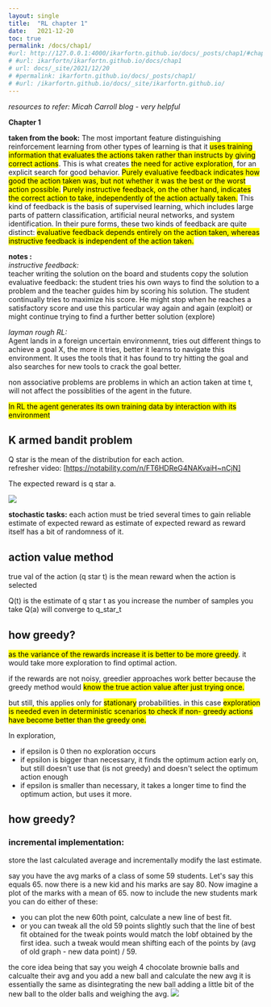```yaml
---
layout: single
title:  "RL chapter 1"
date:   2021-12-20 
toc: true
permalink: /docs/chap1/
#url: http://127.0.0.1:4000/ikarfortn.github.io/docs/_posts/chap1/#chapter-1
# #url: ikarfortn/ikarfortn.github.io/docs/chap1
# url: docs/_site/2021/12/20
# #permalink: ikarfortn.github.io/docs/_posts/chap1/
# #url: /ikarfortn.github.io/docs/_site/ikarfortn.github.io/
---
```

  *resources to refer: Micah Carroll blog - very helpful* 

<mark></mark> 
**Chapter 1**

**taken from the book:**
The most important feature distinguishing reinforcement learning from other types of learning is that it <mark>uses training information that evaluates the actions taken rather than instructs by giving correct actions</mark>. This is what creates <mark>the need for active exploration</mark>, for an explicit search for good behavior. <mark>Purely evaluative feedback indicates how good the action taken was, but not whether it was the best or the worst action possible.</mark> <mark>Purely instructive feedback, on the other hand, indicates the correct action to take, independently of the action actually taken.</mark> This kind of feedback is the basis of supervised learning, which includes large parts of pattern classification, artificial neural networks, and system identification. In their pure forms, these two kinds of feedback are quite distinct: <mark>evaluative feedback depends entirely on the action taken, whereas instructive feedback is independent of the action taken.</mark>

**notes :**  
*instructive feedback:*   
teacher writing the solution on the board and students copy the solution
evaluative feedback: the student tries his own ways to find the solution to a problem and the teacher guides him by scoring his solution. The student continually tries to maximize his score. He might stop when he reaches a satisfactory score and use this particular way again and again (exploit) or might continue trying to find a further better solution (explore)

*layman rough RL:*   
Agent lands in a foreign uncertain environmennt, tries out different things to achieve a goal X, the more it tries, better it learns to navigate this environment. It uses the tools that it has found to try hitting the goal and also searches for new tools to crack the goal better. 

non associative problems are problems in which an action taken at time t, will not affect the possiblities of the agent in the future. 

<mark>In RL the agent generates its own training data by interaction with its environment</mark>

## K armed bandit problem 

Q star is the mean of the distribution for each action.  
refresher video: [https://notability.com/n/FT6HDReG4NAKvaiH~nCjN]

The expected reward is q star a.

![](/images/equation.png)
 <!-- insert k armed video here  -->

**stochastic tasks:** each action must be tried several times to gain reliable estimate of expected reward as estimate of expected reward as reward itself has a bit of randomness of it. 
 

<html>
  <head>
    <script type="module" src="https://js.withorbit.com/orbit-web-component.js"></script>
  </head>
  <body>
    <orbit-reviewarea color="pink">
      <orbit-prompt
        question="RL uses training information to do what and does not do what?"
        answer="to evaluate actions not instruct by giving correct actions "
      ></orbit-prompt>
      <orbit-prompt
        question="Purely eval feedback indicates how good the action taken was. But it does not indicate whether or not _____________"
        answer="it was the best course of action."
      ></orbit-prompt>
       <orbit-prompt
        question="q star t equals expectation of reward r given action a is selected. What does expectation mean here"
        answer="expectation is the mean of a random variable. We donot know q star a (there is nothing to solve if you know the value of every action), the point of RL is to estimate it"
      ></orbit-prompt>
        <orbit-prompt
        question= "what is the estimate of q star t?"
        answer = "$$Q_{t}(a)$$ the mean of the rewards you got when you chose a prior to t. as you press the button more and more and the more values you get, the better your mean gets (as deno -> infinity, estimate converges to expectation"
       ></orbit-prompt>
        <orbit-prompt
        question="when you press on the buttons do you get the same values"
        answer="not necessarily. the expected reward has randomness involved (stochastic) therefore we calculate the mean of the values we get when we press the buttons. 
        And this mean is 
        $$q_{*}(a)=\mathbb{E}\left[R_{t} \mid A_{t}=a\right]$$. 
        the approximation of this mean is $$Q_{t}(a)$$"
      ></orbit-prompt>
    </orbit-reviewarea>
  </body>
</html>

## action value method 

true val of the action (q star t) is the mean reward when the action is selected 

Q(t) is the estimate of q star t
as you increase the number of samples you take Q(a) will converge to q_star_t







## how greedy?

<mark>as the variance of the rewards increase 
it is better to be more greedy</mark>. it would take more exploration to find optimal action.

if the rewards are not noisy, greedier approaches work better because the greedy method would <mark> know the true action value after just trying once.</mark>

but still, this applies only for <mark>stationary</mark> probabilities. in this case <mark>exploration is needed even in deterministic scenarios to check if non- greedy actions have become better than the greedy one.</mark>

In exploration, 
  - if epsilon is 0 then no exploration occurs
  - if epsilon is bigger than necessary, it finds the optimum action early on, but still doesn't use that (is not greedy) and doesn't select the optimum action enough
  - if epsilon is smaller than necessary, it takes a longer time to find the optimum action, but uses it more. 

## how greedy?
### incremental implementation:
store the last calculated average and incrementally modify the last estimate. 

say you have the avg marks of a class of some 59 students. Let's say this equals 65. now there is a new kid and his marks are say 80. Now imagine a plot of the marks with a mean of 65.
now to include the new students mark you can do either of these:
- you can plot the new 60th point, calculate a new line of best fit.
- or you can tweak all the old 59 points slightly such that the line of best fit obtained for the tweak points would match the lobf obtained by the first idea. such a tweak would mean shifting each of the points by (avg of old graph - new data point) / 59. 

the core idea being that 
say you weigh 4 chocolate brownie balls and calcualte their avg
and you add a new ball and calculate the new avg 
it is essentially the same as disintegrating the new ball 
adding a little bit of the new ball to the older balls 
and weighing the avg. 
![](/images/ball.png)




<html>
  <head>
    <script type="module" src="https://js.withorbit.com/orbit-web-component.js"></script>
  </head>
  <body>
    <orbit-reviewarea color="yellow">
      <orbit-prompt
        question="[target-old estimate] is usually considered as"
        answer="error in the estimate"
      ></orbit-prompt>
      <orbit-prompt
        question="state the formula by which you incrementally compute new reward estimate"
        answer="old estimate+ stepsize[target-old estimate]"
      ></orbit-prompt>
    </orbit-reviewarea>
  </body>
</html>